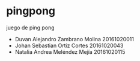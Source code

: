 # pingpong
juego de ping pong

* Duvan Alejandro Zambrano Molina 20161020011
* Johan Sebastian Ortiz Cortes 20161020043
* Natalia Andrea Meléndez Mejía 20161020115
